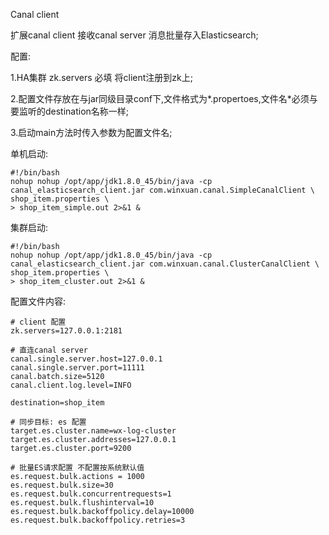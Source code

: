 Canal client

扩展canal client 接收canal server 消息批量存入Elasticsearch;

配置:

1.HA集群 zk.servers 必填 将client注册到zk上;

2.配置文件存放在与jar同级目录conf下,文件格式为*.propertoes,文件名*必须与要监听的destination名称一样;

3.启动main方法时传入参数为配置文件名;

单机启动:

    #!/bin/bash
    nohup nohup /opt/app/jdk1.8.0_45/bin/java -cp canal_elasticsearch_client.jar com.winxuan.canal.SimpleCanalClient \
    shop_item.properties \
    > shop_item_simple.out 2>&1 &

集群启动:

    #!/bin/bash
    nohup nohup /opt/app/jdk1.8.0_45/bin/java -cp canal_elasticsearch_client.jar com.winxuan.canal.ClusterCanalClient \
    shop_item.properties \
    > shop_item_cluster.out 2>&1 &

配置文件内容:

    # client 配置
    zk.servers=127.0.0.1:2181
    
    # 直连canal server
    canal.single.server.host=127.0.0.1
    canal.single.server.port=11111
    canal.batch.size=5120
    canal.client.log.level=INFO
        
    destination=shop_item
    
    # 同步目标: es 配置
    target.es.cluster.name=wx-log-cluster
    target.es.cluster.addresses=127.0.0.1
    target.es.cluster.port=9200
    
    # 批量ES请求配置 不配置按系统默认值
    es.request.bulk.actions = 1000
    es.request.bulk.size=30
    es.request.bulk.concurrentrequests=1
    es.request.bulk.flushinterval=10
    es.request.bulk.backoffpolicy.delay=10000
    es.request.bulk.backoffpolicy.retries=3
